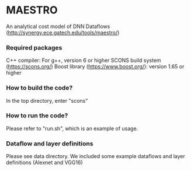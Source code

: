 # MAESTRO
An analytical cost model of DNN Dataflows (http://synergy.ece.gatech.edu/tools/maestro/)

### Required packages
C++ compiler: For  g++, version 6 or higher 
SCONS build system (https://scons.org/)
Boost library (https://www.boost.org/): version 1.65 or higher

### How to build the code?
In the top directory, enter "scons"

### How to run the code?
Please refer to "run.sh", which is an example of usage.

### Dataflow and layer definitions
Please see data directory. We included some example dataflows and layer definitions (Alexnet and VGG16)
